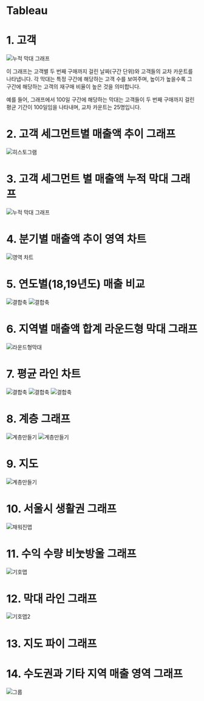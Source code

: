 # Tableau

# 1. 고객

![누적 막대 그래프](차트1.png)

이 그래프는 고객별 두 번째 구매까지 걸린 날짜(구간 단위)와 고객들의 교차 카운트를 나타냅니다. 각 막대는 특정 구간에 해당하는 고객 수를 보여주며, 높이가 높을수록 그 구간에 해당하는 고객의 재구매 비율이 높은 것을 의미합니다. 

예를 들어, 그래프에서 100일 구간에 해당하는 막대는 고객들이 두 번째 구매까지 걸린 평균 기간이 100일임을 나타내며, 교차 카운트는 25명입니다.

# 2. 고객 세그먼트별 매출액 추이 그래프 
![히스토그램](차트3.png)


# 3. 고객 세그먼트 별 매출액 누적 막대 그래프 

![누적 막대 그래프](차트4.png)


# 4. 분기별 매출액 추이 영역 차트 

![영역 차트](영역차트.png)

# 5. 연도별(18,19년도) 매출 비교 
![결합축](결합축-막대.png)
![결합축](결합축-라인.png)

# 6. 지역별 매출액 합계 라운드형 막대 그래프 

![라운드형막대](라운드.png)

# 7. 평균 라인 차트 
![결합축](평균라인차트1.png)
![결합축](평균라인차트2.png)
![결합축](평균라인차트3.png)

# 8. 계층 그래프 
![계층만들기](계층-제품.png)
![계층만들기](계층-지역.png)

# 9. 지도
![계층만들기](지도.png)

# 10. 서울시 생활권 그래프
![채워진맵](채워진맵.png)

# 11. 수익 수량 비눗방울 그래프
![기호맵](기호맵1.png)

# 12. 막대 라인 그래프
![기호맵2](기호맵2-연도별수량별수익.png)

# 13. 지도 파이 그래프 


# 14. 수도권과 기타 지역 매출 영역 그래프
![그룹](그룹.png)

